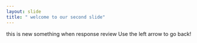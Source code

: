 ```yaml
---
layout: slide
title: " welcome to our second slide"
---
```

this is new something when response review
Use the left arrow to go back!
